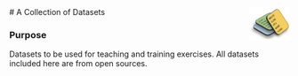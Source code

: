 <img src="../.assets/dataset2_ico.png" alt="datasets ico" title="A Collection of Datasets" align="right" height="60" />
# A Collection of Datasets
  
   

### Purpose
Datasets to be used for teaching and training exercises.  All datasets included here are from open sources.


